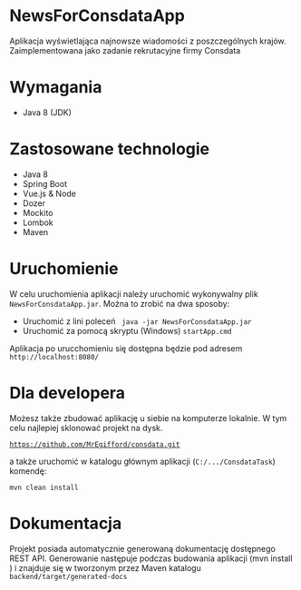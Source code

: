 # NewsForConsdataApp


Aplikacja wyświetlająca najnowsze wiadomości z poszczególnych krajów.
Zaimplementowana jako zadanie rekrutacyjne firmy Consdata

# Wymagania
- Java 8 (JDK)

# Zastosowane technologie
- Java 8
- Spring Boot
- Vue.js & Node
- Dozer
- Mockito
- Lombok
- Maven

# Uruchomienie

W celu uruchomienia aplikacji należy uruchomić wykonywalny plik <code>NewsForConsdataApp.jar</code>. Można to zrobić na dwa sposoby:

- Uruchomić z lini poleceń
<code> java -jar NewsForConsdataApp.jar </code>
- Uruchomić za pomocą skryptu (Windows)
<code>startApp.cmd</code>

Aplikacja po urucchomieniu się dostępna będzie pod adresem <code>http://localhost:8080/</code>

# Dla developera

Możesz także zbudować aplikację u siebie na komputerze lokalnie. W tym celu najlepiej sklonować projekt na dysk.

<code>https://github.com/MrEgifford/consdata.git</code>

 a także uruchomić w katalogu głównym aplikacji (<code>C:/.../ConsdataTask</code>) komendę:

<code>mvn clean install</code>

# Dokumentacja
Projekt posiada automatycznie generowaną dokumentację dostępnego REST API. Generowanie następuje podczas budowania aplikacji (</code>mvn install </code>) i znajduje się w tworzonym przez Maven katalogu <code>backend/target/generated-docs</code>
